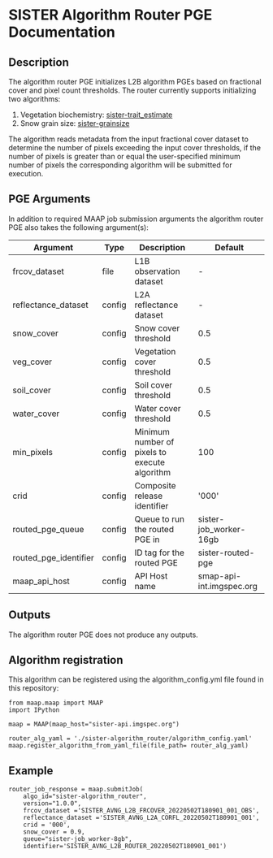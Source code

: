 # SISTER Algorithm Router PGE Documentation

## Description
The algorithm router PGE initializes L2B algorithm PGEs based on fractional cover and pixel count thresholds. The router currently supports initializing two algorithms:

1. Vegetation biochemistry: [sister-trait_estimate](https://github.com/EnSpec/sister-trait_estimate)
2. Snow grain size: [sister-grainsize](https://github.com/EnSpec/sister-grainsize)

The algorithm reads metadata from the input fractional cover dataset to determine the number of pixels exceeding the input cover thresholds, if the number of pixels is greater than or equal the user-specified minimum number of pixels the corresponding algorithm will be submitted for execution.

## PGE Arguments

In addition to required MAAP job submission arguments the algorithm router PGE also takes the following argument(s):|Argument| Type |  Description | Default||---|---|---|---|| frcov_dataset| file |L1B observation dataset | -|| reflectance_dataset| config |L2A reflectance dataset| -|
| snow_cover| config | Snow cover threshold| 0.5|| veg_cover| config |Vegetation cover threshold| 0.5|| soil_cover| config |Soil cover threshold| 0.5|| water_cover| config |Water cover threshold| 0.5|| min_pixels| config |Minimum number of pixels to execute algorithm| 100|| crid| config | Composite release identifier| '000'|
| routed\_pge\_queue| config |Queue to run the routed PGE in| sister-job_worker-16gb|| routed\_pge\_identifier| config | ID tag for the routed PGE| sister-routed-pge|| maap\_api\_host| config |API Host name| smap-api-int.imgspec.org|
## Outputs
The algorithm router PGE does not produce any outputs.

## Algorithm registration

This algorithm can be registered using the algorithm_config.yml file found in this repository:

	from maap.maap import MAAP
	import IPython
	
	maap = MAAP(maap_host="sister-api.imgspec.org")

	router_alg_yaml = './sister-algorithm_router/algorithm_config.yaml'
	maap.register_algorithm_from_yaml_file(file_path= router_alg_yaml)


## Example	router_job_response = maap.submitJob(	    algo_id="sister-algorithm_router",	    version="1.0.0",	    frcov_dataset ='SISTER_AVNG_L2B_FRCOVER_20220502T180901_001_OBS',	    reflectance_dataset ='SISTER_AVNG_L2A_CORFL_20220502T180901_001',
	    crid = '000',
	    snow_cover = 0.9,	    queue="sister-job_worker-8gb",	    identifier='SISTER_AVNG_L2B_ROUTER_20220502T180901_001')